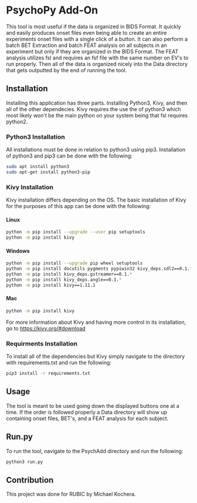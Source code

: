 # PsychoPy Add-On
This tool is most useful if the data is organized in BIDS Format. It quickly and easily produces onset files even being able to create an entire experiments onset files with a single click of a button. It can also perform a batch BET Extraction and batch FEAT analysis on all subjects in an experiment but only if they are organized in the BIDS Format. The FEAT analysis utilizes fsl and requires an fsf file with the same number on EV's to run properly. Then all of the data is organized nicely into the Data directory that gets outputted by the end of running the tool.

## Installation
Installing this application has three parts. Installing Python3, Kivy, and then all of the other dependecies. Kivy requires the use the of python3 which most likely won't be the main python on your system being that fsl requires python2.

### Python3 Installation
All installations must be done in relation to python3 using pip3. Installation of python3 and pip3 can be done with the following:

```bash
sudo apt install python3
sudo apt-get install python3-pip
```

### Kivy Installation
Kivy installation differs depending on the OS. The basic installation of Kivy for the purposes of this app can be done with the following:

#### Linux
```bash
python -m pip install --upgrade --user pip setuptools
python -m pip install kivy
```

#### Windows
```bash
python -m pip install --upgrade pip wheel setuptools
python -m pip install docutils pygments pypiwin32 kivy_deps.sdl2==0.1.* kivy_deps.glew==0.1.*
python -m pip install kivy_deps.gstreamer==0.1.*
python -m pip install kivy_deps.angle==0.1.*
python -m pip install kivy==1.11.1
```
#### Mac
```bash
python -m pip install kivy
```

For more information about Kivy and having more control in its installation, go to https://kivy.org/#download

### Requirments Installation
To install all of the dependencies but Kivy simply navigate to the directory with requirements.txt and run the following:
```bash
pip3 install -r requirements.txt
```

## Usage
The tool is meant to be used going down the displayed buttons one at a time. If the order is followed properly a Data directory will show up containing onset files, BET's, and a FEAT analysis for each subject.

## Run.py
To run the tool, navigate to the PsychAdd directory and run the following:
```bash
python3 run.py
```

## Contribution
This project was done for RUBIC by Michael Kochera.

